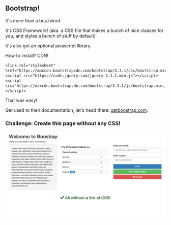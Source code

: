 ## Bootstrap! 

It's more than a buzzword

It's CSS Framework! (aka. a CSS file that makes a bunch of nice classes for you, and styles a bunch of stuff by default)

It's also got an optional javascript library.

How to install? CDN!

    <link rel="stylesheet" href="https://maxcdn.bootstrapcdn.com/bootstrap/3.3.1/css/bootstrap.min.css">
    <script src="https://code.jquery.com/jquery-2.1.1.min.js"></script>
    <script src="https://maxcdn.bootstrapcdn.com/bootstrap/3.3.1/js/bootstrap.min.js"></script>
    
That was easy!

Get used to their documentation, let's head there: [getboostrap.com](getboostrap.com).


### Challenge: Create this page without any CSS!


![image](bootstrap_challenge.png)